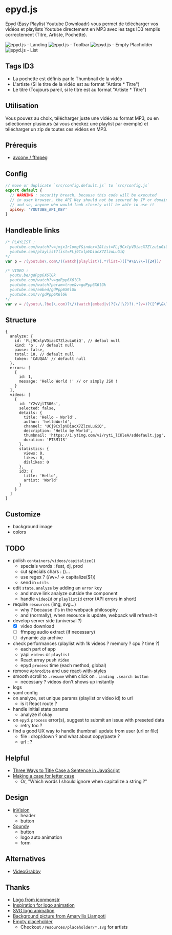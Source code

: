 # epyd.js
Epyd (Easy Playlist Youtube Downloadr) vous permet de télécharger vos vidéos et playlists Youtube directement en MP3 avec les tags ID3 remplis correctement (Titre, Artiste, Pochette).

![epyd.js - Landing](http://i.imgur.com/0lH1zEa.jpg)
![epyd.js - Toolbar](http://i.imgur.com/en4fzXY.png)
![epyd.js - Empty Placholder](http://i.imgur.com/K5eU6Uq.png)
![epyd.js - List](http://i.imgur.com/bXCDXna.png)

## Tags ID3
* La pochette est définis par le Thumbnail de la vidéo
* L'artiste (Si le titre de la vidéo est au format "Artiste * Titre")
* Le titre (Toujours pareil, si le titre est au format "Artiste * Titre")

## Utilisation
Vous pouvez au choix, télécharger juste une vidéo au format MP3, ou en sélectionner plusieurs (si vous checkez une playlist par exemple) et télécharger un zip de toutes ces vidéos en MP3.

## Prérequis
* [avconv / ffmpeg](https://libav.org/download/)

## Config
```js
// move or duplicate `src/config.default.js` to `src/config.js`
export default {
  // WARNING : security breach, because this code will be executed
  // in user browser, the API Key should not be secured by IP or domain,
  // and so, anyone who would look closely will be able to use it
  apiKey: 'YOUTUBE_API_KEY'
}
```

## Handleable links
```js
/* PLAYLIST :
  youtube.com/watch?v=jmjx1r1omgY&index=1&list=FLj9CxlpVDiacX7ZlzuLuGiQ
  youtube.com/playlist?list=FLj9CxlpVDiacX7ZlzuLuGiQ
*/
var p = /(youtube\.com\/)(watch|playlist)(.*?list=)([^#\&\?\=]{24})/

/* VIDEO :
  youtu.be/gdPpp6X6lGk
  youtube.com/watch?v=gdPpp6X6lGk
  youtube.com/watch?param=true&v=gdPpp6X6lGk
  youtube.com/embed/gdPpp6X6lGk
  youtube.com/v/gdPpp6X6lGk
*/
var v = /(youtu\.?be(\.com)?\/)(watch|embed|v)?(\/|\?)?(.*?v=)?([^#\&\?\=]{11})/
```

## Structure
```
{
  analyze: {
    id: 'FLj9CxlpVDiacX7ZlzuLuGiQ', // defaul null
    kind: 'p', // default null
    pause: false,
    total: 10, // default null
    token: 'CAUQAA' // default null
  },
  errors: [
    {
      id: 1,
      message: 'Hello World !' // or simply JSX !
    }
  ],
  videos: [
    {
      id: 'Y2vVjlT306s',
      selected: false,
      details: {
        title: 'Hello - World',
        author: 'helloWorld',
        channel: 'UCj9CxlpVDiacX7ZlzuLuGiQ',
        description: 'Hello by World',
        thumbnail: 'https://i.ytimg.com/vi/ryti_lCKleA/sddefault.jpg',
        duration: 'PT3M11S'
      },
      statistics: {
        views: 0,
        likes: 0,
        dislikes: 0
      },
      id3: {
        title: 'Hello',
        artist: 'World'
      }
    }
  ]
}
```

## Customize
* background image
* colors

## TODO
* polish `containers/videos/capitalize()`
  * specials words : feat, dj, prod
  * cut specials chars : ()...
  * use regex ? (/\w+/ -> capitalize($1))
  * send in `utils`
* edit `state.analyze` by adding an `error` key
  * and move link analyze outside the component
  * handle `videoId` or `playlistId` error (API errors in short)
* require `resources` (img, svg...)
  * why ? because it's in the webpack philosophy
  * and (normally), when resource is update, webpack will refresh-it
* develop server side (universal ?)
  * [x] video download
  * [ ] ffmpeg audio extract (if necessary)
  * [ ] dynamic zip archive
* check performances (playlist with 1k videos ? memory ? cpu ? time ?)
  * each part of app
  * yapi `videos` or `playlist`
  * React array push `Video`
  * epyd `process` time (each method, global)
* remove `Aphrodite` and use [react-with-styles](https://github.com/airbnb/react-with-styles)
* smooth scroll to `.resume` when click on `.landing .search button`
  * necessary ? videos don't shows up instantly
* logs
* yaml config
* on analyze, set unique params (playlist or video id) to url
  * is it React route ?
* handle initial state params
  * analyze if okay
* on `epyd.process` error(s), suggest to submit an issue with preseted data
  * retry too ?
* find a good UX way to handle thumbnail update from user (url or file)
  * file : drop/down ? and what about copy/paste ?
  * url : ?

## Helpful
* [Three Ways to Title Case a Sentence in JavaScript](https://medium.freecodecamp.com/three-ways-to-title-case-a-sentence-in-javascript-676a9175eb27#.cqak4s9ps)
* [Making a case for letter case](https://medium.com/@jsaito/making-a-case-for-letter-case-19d09f653c98#.1gt8kw4l3)
  * Or, "Which words I should ignore when capitalize a string ?"

## Design
* [inVision](https://www.invisionapp.com/)
  * header
  * button
* [Soundy](https://www.soundy.top/sounds/new)
  * button
  * logo auto animation
  * form

## Alternatives
* [VideoGrabby](http://www.videograbby.com/)

## Thanks
* [Logo from iconmonstr](http://iconmonstr.com/sound-wave-1/)
* [Inspiration for logo animation](http://tobiasahlin.com/spinkit/)
* [SVG logo animation](http://codepen.io/anon/pen/ojgwr)
* [Background picture from Amaryllis Liampoti](https://unsplash.com/photos/TDsEBM46YLA)
* [Empty placeholder](https://thenounproject.com)
  * Checkout `/resources/placeholder/*.svg` for artists
